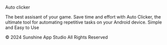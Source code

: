 Auto clicker

The best assisant of  your game.
Save time and effort with Auto Clicker, 
the ultimate tool for automating repetitive tasks on your Android device.
Simple and Easy to Use















© 2024 Sunshine App Studio All Rights Reserved 
